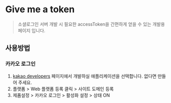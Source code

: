 # Give me a token

> 소셜로그인 서버 개발 시 필요한 accessToken을 간편하게 얻을 수 있는 개발용 페이지 입니다.

## 사용방법

### 카카오 로그인
1. [kakao developers](https://developers.kakao.com/console/app) 페이지에서 개발하실 애플리케이션을 선택합니다. 없다면 만들어 주세요.
2. 플랫폼 > Web 플랫폼 등록 클릭 > 사이트 도메인 등록
3. 제품설정 > 카카오 로그인 > 활성화 설정 > 상태 ON
